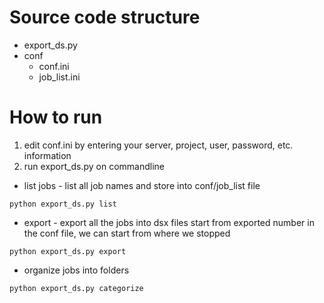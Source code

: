 # Source code structure
- export_ds.py
- conf
  - conf.ini
  - job_list.ini

# How to run
1. edit conf.ini by entering your server, project, user, password, etc. information
2. run export_ds.py on commandline
- list jobs - list all job names and store into conf/job_list file
```
python export_ds.py list
```
- export - export all the jobs into dsx files start from exported number in the conf file, we can start from where we stopped
```
python export_ds.py export
```
- organize jobs into folders
```
python export_ds.py categorize
```
